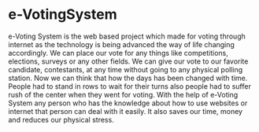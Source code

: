 # e-VotingSystem
e-Voting System is the web based project which made for voting through internet as
the technology is being advanced the way of life changing accordingly. We can
place our vote for any things like competitions, elections, surveys or any other fields.
We can give our vote to our favorite candidate, contestants, at any time without
going to any physical polling station. Now we can think that how the days has been
changed with time. People had to stand in rows to wait for their turns also people
had to suffer rush of the center when they went for voting. With the help of e-Voting
System any person who has the knowledge about how to use websites or internet
that person can deal with it easily. It also saves our time, money and reduces our
physical stress.
